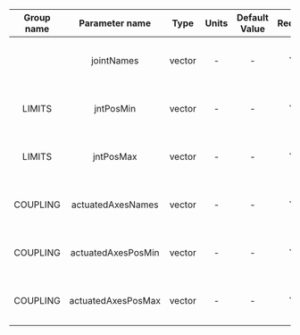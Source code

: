 | Group name      | Parameter name     | Type            | Units   | Default Value  | Required | Description                                    | Notes                            |
|:---------------:|:------------------:|:---------------:|:-------:|:--------------:|:--------:|:----------------------------------------------:|:--------------------------------:|
|                 | jointNames         | vector<string>  | -       | -              |  Yes     | Names of the physical joints                   |                                  |
| LIMITS          | jntPosMin          | vector<double>  | -       | -              |  Yes     | Physical joints' position minimum             |                                  |
| LIMITS          | jntPosMax          | vector<double>  | -       | -              |  Yes     | Physical joints' position maximum             |                                  |                                  |
| COUPLING        | actuatedAxesNames  | vector<string>  | -       | -              |  Yes     | Names of the actuated axes                     |                                  |
| COUPLING        | actuatedAxesPosMin | vector<double>  | -       | -              |  Yes     | Actuated axes' position minimum                |                                  |
| COUPLING        | actuatedAxesPosMax | vector<double>  | -       | -              |  Yes     | Actuated axes' position maximum                |                                  |